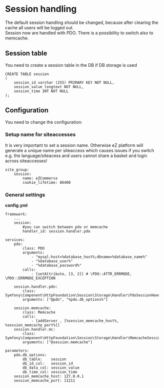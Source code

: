 #  Session handling 

The default session handling should be changed, because after clearing the cache all users will be logged out.  
Session now are handled with PDO. There is a possibility to switch also to memcache. 

## Session table

You need to create a session table in the DB if DB storage is used

``` 
CREATE TABLE session
(
    session_id varchar (255) PRIMARY KEY NOT NULL,
    session_value longtext NOT NULL,
    session_time INT NOT NULL
);
```

## Configuration

You need to change the configuration:

### Setup name for siteaccesses

It is very important to set a session name. Otherwise eZ platform will generate a unique name per siteaccess which causes issues if you switch e.g. the language/siteacess and users cannot share a basket and login across siteaccesses\! 

``` 
site_group:
    session:
        name: eZCommerce
        cookie_lifetime: 86400
```

### General settings

**config.yml**

``` 
framework:
    ...
    session:
        #you can switch between pdo or memcache
        handler_id: session.handler.pdo

services:
    pdo:
        class: PDO
        arguments:
            - "mysql:host=%database_host%;dbname=%database_name%"
            - "%database_user%"
            - "%database_password%"
        calls:
            - [setAttribute, [3, 2]] # \PDO::ATTR_ERRMODE, \PDO::ERRMODE_EXCEPTION

    session.handler.pdo:
        class:     Symfony\Component\HttpFoundation\Session\Storage\Handler\PdoSessionHandler
        arguments: ["@pdo", "%pdo.db_options%"]

    session.memcache:
        class: Memcache
        calls:
            - [addServer , [%session_memcache_host%, %session_memcache_port%]]
    session.handler.mc:
        class: Symfony\Component\HttpFoundation\Session\Storage\Handler\MemcacheSessionHandler
        arguments: ["@session.memcache"]

parameters:    
    pdo.db_options:
        db_table:    session
        db_id_col:   session_id
        db_data_col: session_value
        db_time_col: session_time
    session_memcache_host: 127.0.0.1
    session_memcache_port: 11211
```
